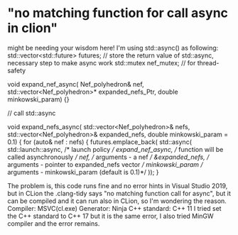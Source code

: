 
# "no matching function for call async in clion"

might be needing your wisdom here! I'm using std::async() as following:
std::vector<std::future<void>> futures; // store the return value of std::async, necessary step to make async work
std::mutex nef_mutex; // for thread-safety

void expand_nef_async(
   Nef_polyhedron& nef,
   std::vector<Nef_polyhedron>* expanded_nefs_Ptr,
   double minkowski_param) {}

// call std::async

void expand_nefs_async(
   std::vector<Nef_polyhedron>& nefs,
   std::vector<Nef_polyhedron>& expanded_nefs,
   double minkowski_param = 0.1)
{
  for (auto& nef : nefs) {
   futures.emplace_back(
      std::async(
         std::launch::async, /* launch policy */
         expand_nef_async, /* function will be called asynchronously */
         nef, /* arguments - a nef */
         &expanded_nefs, /* arguments - pointer to expanded_nefs vector */
         minkowski_param /* arguments - minkowski_param (default is 0.1)*/
      ));
  }

The problem is, this code runs fine and no error hints in Visual Studio 2019, but in CLion the .clang-tidy says "no matching function call for async", but it can be compiled and it can run also in CLion, so I'm wondering the reason.
Compiler: MSVC(cl.exe)
Generator: Ninja
C++ standard: C++ 11
I tried set the C++ standard to C++ 17 but it is the same error, I also tried MinGW compiler and the error remains.

        